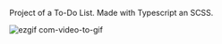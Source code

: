Project of a To-Do List.
Made with Typescript an SCSS.


![ezgif com-video-to-gif](https://user-images.githubusercontent.com/101182223/224046306-6a75f7a7-def8-4775-952c-a9321426c5ff.gif)
